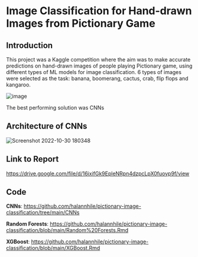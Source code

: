 # Image Classification for Hand-drawn Images from Pictionary Game

## Introduction 

This project was a Kaggle competition where the aim was to make accurate predictions on hand-drawn images of people playing Pictionary game, using different types of ML models for image classification. 6 types of images were selected as the task: banana, boomerang, cactus, crab, flip flops and kangaroo. 

![image](https://user-images.githubusercontent.com/55796146/198866403-95133e3d-ac41-4154-af92-bf095a4b72e4.png)

The best performing solution was CNNs 

## Architecture of CNNs 

![Screenshot 2022-10-30 180348](https://user-images.githubusercontent.com/55796146/198866641-61edd73b-56ae-41ae-aca6-1f75204ef1bd.jpg)

## Link to Report 

https://drive.google.com/file/d/16ixifGk9EpleNRpn4dzpcLpX0fuovp9f/view

## Code 

**CNNs**: https://github.com/halannhile/pictionary-image-classification/tree/main/CNNs

**Random Forests**: https://github.com/halannhile/pictionary-image-classification/blob/main/Random%20Forests.Rmd

**XGBoost**: https://github.com/halannhile/pictionary-image-classification/blob/main/XGBoost.Rmd
